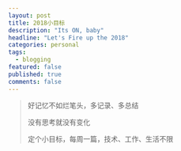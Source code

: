 ```yaml
---
layout: post
title: 2018小目标
description: "Its ON, baby"
headline: "Let's Fire up the 2018"
categories: personal
tags:
  - blogging
featured: false
published: true
comments: false
---
```



> 好记忆不如烂笔头，多记录、多总结
>
>没有思考就没有变化
>
>定个小目标，每周一篇，技术、工作、生活不限
